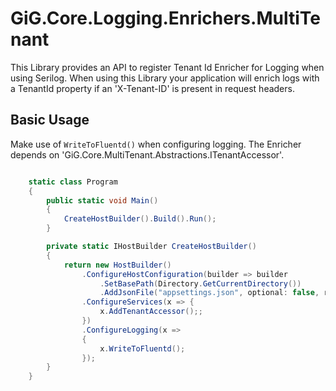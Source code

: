 # GiG.Core.Logging.Enrichers.MultiTenant

This Library provides an API to register Tenant Id Enricher for Logging when using Serilog.
When using this Library your application will enrich logs with a TenantId property if an 'X-Tenant-ID' is present in request headers.

## Basic Usage

Make use of `WriteToFluentd()` when configuring logging. The Enricher depends on 'GiG.Core.MultiTenant.Abstractions.ITenantAccessor'.


```csharp

	static class Program
    {
        public static void Main()
        {
            CreateHostBuilder().Build().Run();
        }

        private static IHostBuilder CreateHostBuilder()
        {
            return new HostBuilder()
                .ConfigureHostConfiguration(builder => builder
                    .SetBasePath(Directory.GetCurrentDirectory())
                    .AddJsonFile("appsettings.json", optional: false, reloadOnChange: true))
				.ConfigureServices(x => {
                    x.AddTenantAccessor();;
                })
				.ConfigureLogging(x =>
				{
					x.WriteToFluentd();
				});
        }
    }

```